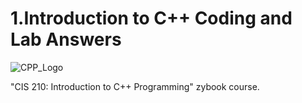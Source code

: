 # 1.Introduction to C++ Coding and Lab Answers

![CPP_Logo](https://user-images.githubusercontent.com/67083470/161074442-d2cb85e2-dbac-4e3e-9e86-1f1fc47adeda.png)

"CIS 210: Introduction to C++ Programming" zybook course.
